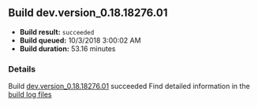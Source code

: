 ## Build dev.version_0.18.18276.01
- **Build result:** `succeeded`
- **Build queued:** 10/3/2018 3:00:02 AM
- **Build duration:** 53.16 minutes
### Details
Build [dev.version_0.18.18276.01](https://winappstudio.visualstudio.com/web/build.aspx?pcguid=a4ef43be-68ce-4195-a619-079b4d9834c2&builduri=vstfs%3a%2f%2f%2fBuild%2fBuild%2f26353) succeeded
Find detailed information in the [build log files](https://uwpctdiags.blob.core.windows.net/buildlogs/dev.version_0.18.18276.01_logs.zip)
